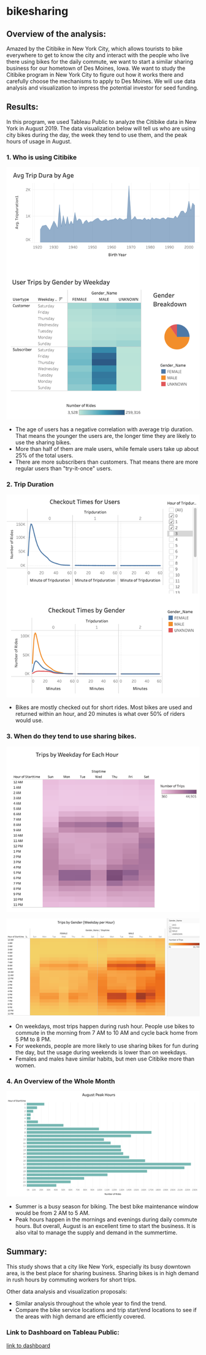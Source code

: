 # bikesharing

## Overview of the analysis:
Amazed by the Citibike in New York City, which allows tourists to bike everywhere to get to know the city and interact with the people who live there using bikes for the daily commute, we want to start a similar sharing business for our hometown of Des Moines, Iowa. We want to study the Citibike program in New York City to figure out how it works there and carefully choose the mechanisms to apply to Des Moines. We will use data analysis and visualization to impress the potential investor for seed funding.


## Results: 

In this program, we used Tableau Public to analyze the Citibike data in New York in August 2019. The data visualization below will tell us who are using city bikes during the day, the week they tend to use them, and the peak hours of usage in August.


### 1. Who is using Citibike


![The_user_info](images/The_user_info.png)

- The age of users has a negative correlation with average trip duration. That means the younger the users are, the longer time they are likely to use the sharing bikes. 
- More than half of them are male users, while female users take up about 25% of the total users. 
- There are more subscribers than customers. That means there are more regular users than "try-it-once" users.


### 2. Trip Duration


![checkout_times](images/checkout_times.png)

- Bikes are mostly checked out for short rides. Most bikes are used and returned within an hour, and 20 minutes is what over 50% of riders would use.


### 3. When do they tend to use sharing bikes.


![trips_weekday_info](images/trips_weekday_info.png)

![Trips_by_Gender_Weekday_per_Hour](images/Trips_by_Gender_Weekday_per_Hour.png)

- On weekdays, most trips happen during rush hour. People use bikes to commute in the morning from 7 AM to 10 AM and cycle back home from 5 PM to 8 PM.
- For weekends, people are more likely to use sharing bikes for fun during the day, but the usage during weekends is lower than on weekdays.
- Females and males have similar habits, but men use Citibike more than women.


### 4. An Overview of the Whole Month

![August_peak_hours](images/August_peak_hours.png)

- Summer is a busy season for biking. The best bike maintenance window would be from 2 AM to 5 AM.
- Peak hours happen in the mornings and evenings during daily commute hours. But overall, August is an excellent time to start the business. It is also vital to manage the supply and demand in the summertime.


## Summary:
This study shows that a city like New York, especially its busy downtown area, is the best place for sharing business. Sharing bikes is in high demand in rush hours by commuting workers for short trips.

Other data analysis and visualization proposals:
- Similar analysis throughout the whole year to find the trend.
- Compare the bike service locations and trip start/end locations to see if the areas with high demand are efficiently covered.

### Link to Dashboard on Tableau Public:
[link to dashboard](https://public.tableau.com/app/profile/bibo.wang/viz/CitiBike_Challenge_Dashboard2/Dashboard2)

